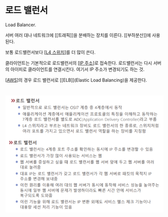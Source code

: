 # 로드 밸런서


Load Balancer.

서버 여러 대나 네트워크에 [[트래픽]]을 분배하는 장치를 이른다. [[부하분산]]에 사용된다.

보통 로드밸런서보다 [[L4 스위치]]를 더 많이 쓴다.  


클라이언트는 기본적으로 로드밸런서의 [[IP 주소]]로 접속한다. 로드밸런서는 다시 서버의 아이피로 클라이언트를 연결시킨다. 여기서 IP 주소가 변경되기도 하는 것.  

[[AWS]]의 경우 로드 밸런서로 [[ELB]](Elastic Load Balancing)을 제공한다.

# 

![](../attachments/2022-09-15-17-30-35.png)

[//begin]: # "Autogenerated link references for markdown compatibility"
[L4 스위치]: <L4 스위치> "L4 스위치"
[IP 주소]: <IP 주소> "IP 주소"
[AWS]: AWS "AWS"
[//end]: # "Autogenerated link references"
[//begin]: # "Autogenerated link references for markdown compatibility"
[L4 스위치]: <L4 스위치> "L4 스위치"
[IP 주소]: <IP 주소> "IP 주소"
[AWS]: AWS "AWS"
[//end]: # "Autogenerated link references"